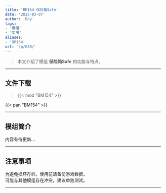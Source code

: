 ```yaml
---
title: 'BM154-保险箱Safe'
date: '2025-03-07'
author: 'Bny'
tags:
- '模组'
- '实用'
aliases:
- 'BM154'
url: '/p/630/'
---
```


> 本文介绍了模组 **保险箱Safe** 的功能与特点。

---

## 文件下载  

> {{< mod "BM154" >}}  

{{< pan "BM154" >}}  

---

## 模组简介

>  
内容有待更新...  

---

## 注意事项

>  
为避免损坏存档，使用前请备份游戏数据。  
可能与其他模组存在冲突，建议单独测试。  

---

